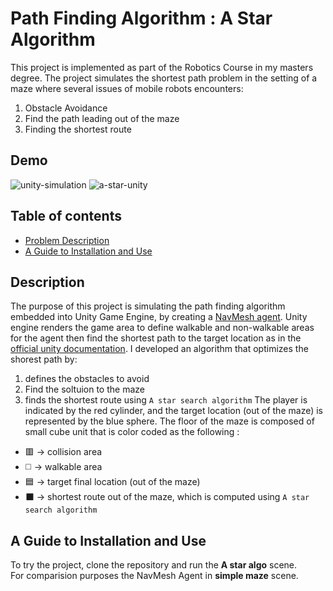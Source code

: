 # Path Finding Algorithm : A Star Algorithm 
This project is implemented as part of the Robotics Course in my masters degree. The project simulates the shortest path problem in the setting of a maze where several 
issues of mobile robots encounters:
1. Obstacle Avoidance
2. Find the path leading out of the maze
3. Finding the shortest route

## Demo
![unity-simulation](https://github.com/shaimaaK/a-star-search-algorithm-unity/assets/54285485/127eb097-89ee-476b-9c6f-d69a2695be1c)
![a-star-unity](https://github.com/shaimaaK/a-star-search-algorithm-unity/assets/54285485/c35ba472-bbdd-4cf5-859b-d989c925cd11)



## Table of contents
* [Problem Description](#description)
* [A Guide to Installation and Use](#a-guide-to-installation-and-use)


## Description
The purpose of this project is simulating the path finding algorithm embedded into Unity Game Engine, by creating a [NavMesh agent](https://docs.unity3d.com/Manual/nav-Overview.html). Unity engine renders the game area to define walkable and non-walkable areas for the agent then find the shortest path to the target location as in the [official unity documentation](https://docs.unity3d.com/Manual/nav-InnerWorkings.html).
I developed an algorithm that optimizes the shorest path by: 
1. defines the obstacles to avoid 
2. Find the soltuion to the maze
3. finds the shortest route using `A star search algorithm`
The player is indicated by the red cylinder, and the target location (out of the maze) is represented by the blue sphere.
The floor of the maze is composed of small cube unit that is color coded as the following :
- 🟥 -> collision area
- ◻️ -> walkable area
- 🟦 -> target final location (out of the maze)
- ⬛ -> shortest route out of the maze, which is computed using `A star search algorithm`
## A Guide to Installation and Use
To try the project, clone the repository and run the **A star algo** scene.<br>
For comparision purposes the NavMesh Agent in **simple maze** scene.





